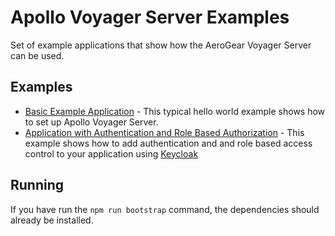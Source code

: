 # Apollo Voyager Server Examples

Set of example applications that show how the AeroGear Voyager Server can be used.

## Examples

* [Basic Example Application](./basic) - This typical hello world example shows how to set up Apollo Voyager Server.
* [Application with Authentication and Role Based Authorization](./keycloak) - This example shows how to add authentication and and role based access control to your application using [Keycloak](https://www.keycloak.org/)

## Running

If you have run the `npm run bootstrap` command, the dependencies should already be installed.
